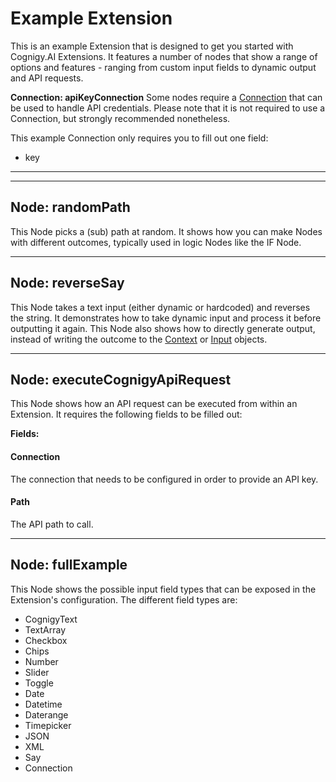# Example Extension

This is an example Extension that is designed to get you started with Cognigy.AI Extensions. It features a number of nodes that show a range of options and features - ranging from custom input fields to dynamic output and API requests. 

**Connection: apiKeyConnection**
Some nodes require a [Connection](https://docs.cognigy.com/docs/connections) that can be used to handle API credentials. Please note that it is not required to use a Connection, but strongly recommended nonetheless.

This example Connection only requires you to fill out one field:
- key

---

----
## Node: randomPath

This Node picks a (sub) path at random. It shows how you can make Nodes with different outcomes, typically used in logic Nodes like the IF Node. 


----
## Node: reverseSay

This Node takes a text input (either dynamic or hardcoded) and reverses the string. It demonstrates how to take dynamic input and process it before outputting it again. This Node also shows how to directly generate output, instead of writing the outcome to the [Context](https://docs.cognigy.com/docs/context) or [Input](https://docs.cognigy.com/docs/input) objects. 

----
## Node: executeCognigyApiRequest
This Node shows how an API request can be executed from within an Extension. 
It requires the following fields to be filled out:

**Fields:**
#### Connection
The connection that needs to be configured in order to provide an API key. 

#### Path
The API path to call.


----

## Node: fullExample
This Node shows the possible input field types that can be exposed in the Extension's configuration. The different field types are:

- CognigyText
- TextArray
- Checkbox
- Chips
- Number
- Slider
- Toggle
- Date
- Datetime
- Daterange
- Timepicker
- JSON
- XML
- Say
- Connection

